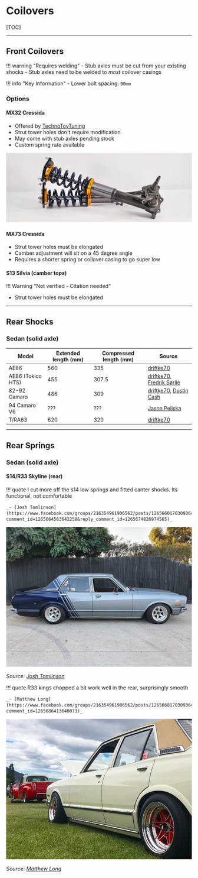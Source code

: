 # Coilovers

[TOC]

---

## Front Coilovers

!!! warning "Requires welding"
    - Stub axles must be cut from your existing shocks
    - Stub axles need to be welded to _most_ coilover casings

!!! info "Key Information"
    - Lower bolt spacing: `90mm`

### Options

####  MX32 Cressida

- Offered by [TechnoToyTuning](https://technotoytuning.com/toyota/mx32/front-coilover-conversion-mx32-cressida)
- Strut tower holes don't require modification
- May come with stub axles pending stock
- Custom spring rate available

![TechnoToyTuning MX32 Cressida coilovers](./img/front-coilovers-t3-techno-toy-tuning.jpg)

#### MX73 Cressida

- Strut tower holes must be elongated
- Camber adjustment will sit on a 45 degree angle
- Requires a shorter spring or coilover casing to go super low

#### S13 Silvia (camber tops)

!!! Warning "Not verified - Citation needed"

- Strut tower holes must be elongated

---

## Rear Shocks

### Sedan (solid axle)

| Model | Extended length (mm) | Compressed length (mm) | Source |
| --- | --- | --- | --- |
| AE86 | 560 | 335 | [driftke70](http://www.ae86drivingclub.com.au/forums/archive/index.php/t-1115.html) |
| AE86 (Tokico HTS) | 455 | 307.5 | [driftke70](http://www.ae86drivingclub.com.au/forums/archive/index.php/t-1115.html), [Fredrik Sørlie](https://www.facebook.com/groups/216354961906562/posts/1183357231872992/?comment_id=1183359665206082) |
| 82-92 Camaro | 486 | 309 | [driftke70](http://www.ae86drivingclub.com.au/forums/archive/index.php/t-1115.html), [Dustin Cash](https://www.facebook.com/groups/216354961906562/posts/1419203754955004/) |
| 94 Camaro V6 | ??? | ??? | [Jason Peliska](https://www.facebook.com/groups/216354961906562/posts/1419203754955004?comment_id=1419210288287684)
| T/RA63 | 620 | 320 | [driftke70](http://www.ae86drivingclub.com.au/forums/archive/index.php/t-1115.html) |

---

## Rear Springs

### Sedan (solid axle)

#### S14/R33 Skyline (rear)

!!! quote
    I cut more off the s14 low springs and fitted canter shocks. Its functional, not comfortable

    _- [Josh Tomlinson](https://www.facebook.com/groups/216354961906562/posts/1265660170309364?comment_id=1265664563642258&reply_comment_id=1265674826974565)_

![R33/S14 Skyline rear springs on MX32 Cressida](./img/rear-springs-r33-s14-josh-tomlinson.jpg)

_Source: [Josh Tomlinson](https://www.facebook.com/groups/216354961906562/posts/1265660170309364?comment_id=1265664563642258&reply_comment_id=1265674826974565)_

!!! quote
    R33 kings chopped a bit work well in the rear, surprisingly smooth

    _- [Matthew Long](https://www.facebook.com/groups/216354961906562/posts/1265660170309364/?comment_id=1265686413640073)_

![R33 Skyline rear springs on MX32 Cressida](./img/rear-springs-r33-matthew-long.jpg)

_Source: [Matthew Long](https://www.facebook.com/groups/216354961906562/posts/1023936224481761?comment_id=1023948557813861)_
